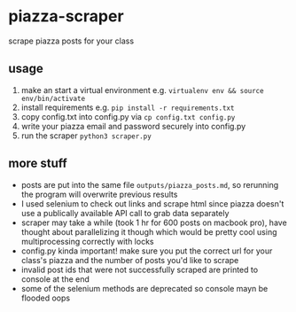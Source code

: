# piazza-scraper
scrape piazza posts for your class

## usage
1. make an start a virtual environment e.g. ```virtualenv env && source env/bin/activate```
2. install requirements e.g. ```pip install -r requirements.txt```
3. copy config.txt into config.py via ```cp config.txt config.py```
4. write your piazza email and password securely into config.py
5. run the scraper ```python3 scraper.py```

## more stuff
- posts are put into the same file ```outputs/piazza_posts.md```, so rerunning the program will overwrite previous results
- I used selenium to check out links and scrape html since piazza doesn't use a publically available API call to grab data separately
- scraper may take a while (took 1 hr for 600 posts on macbook pro), have thought about parallelizing it though which would be pretty cool using multiprocessing correctly with locks
- config.py kinda important! make sure you put the correct url for your class's piazza and the number of posts you'd like to scrape
- invalid post ids that were not successfully scraped are printed to console at the end
- some of the selenium methods are deprecated so console mayn be flooded oops
